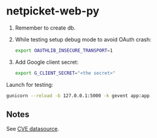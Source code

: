 # netpicket-web-py

1. Remember to create db.

2. While testing setup debug mode to avoid OAuth crash:

    ```bash
    export OAUTHLIB_INSECURE_TRANSPORT=1
    ```

3. Add Google client secret:

    ```bash
    export G_CLIENT_SECRET="<the secret>"
    ```

Launch for testing:

```bash
gunicorn --reload -b 127.0.0.1:5000 -k gevent app:app
```

## Notes

See [CVE datasource](http://www.cvedetails.com/).
